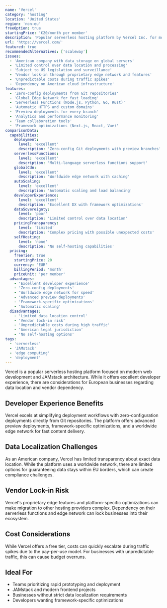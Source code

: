 ```yaml
---
name: 'Vercel'
category: 'hosting'
location: 'United States'
region: 'non-eu'
freeOption: true
startingPrice: '€20/month per member'
description: 'Popular serverless hosting platform by Vercel Inc. for modern web applications and JAMstack sites.'
url: 'https://vercel.com/'
featured: true
recommendedAlternatives: ['scaleway']
issues:
  - 'American company with data storage on global servers'
  - 'Limited control over data location and processing'
  - 'Subject to US legislation and surveillance'
  - 'Vendor lock-in through proprietary edge network and features'
  - 'Unpredictable costs during traffic spikes'
  - 'Dependency on American cloud infrastructure'
features:
  - 'Zero-config deployments from Git repositories'
  - 'Global Edge Network for fast loading'
  - 'Serverless Functions (Node.js, Python, Go, Rust)'
  - 'Automatic HTTPS and custom domains'
  - 'Preview deployments for every branch'
  - 'Analytics and performance monitoring'
  - 'Team collaboration tools'
  - 'Framework optimizations (Next.js, React, Vue)'
comparisonData:
  capabilities:
    deployment:
      level: 'excellent'
      description: 'Zero-config Git deployments with preview branches'
    serverlessFunctions:
      level: 'excellent'
      description: 'Multi-language serverless functions support'
    globalCdn:
      level: 'excellent'
      description: 'Worldwide edge network with caching'
    autoScaling:
      level: 'excellent'
      description: 'Automatic scaling and load balancing'
    developerExperience:
      level: 'excellent'
      description: 'Excellent DX with framework optimizations'
    dataSovereignty:
      level: 'poor'
      description: 'Limited control over data location'
    pricingTransparency:
      level: 'limited'
      description: 'Complex pricing with possible unexpected costs'
    selfHosting:
      level: 'none'
      description: 'No self-hosting capabilities'
  pricing:
    freeTier: true
    startingPrice: 20
    currency: 'EUR'
    billingPeriod: 'month'
    priceUnit: 'per member'
  advantages:
    - 'Excellent developer experience'
    - 'Zero-config deployments'
    - 'Worldwide edge network for speed'
    - 'Advanced preview deployments'
    - 'Framework-specific optimizations'
    - 'Automatic scaling'
  disadvantages:
    - 'Limited data location control'
    - 'Vendor lock-in risk'
    - 'Unpredictable costs during high traffic'
    - 'American legal jurisdiction'
    - 'No self-hosting options'
tags:
  - 'serverless'
  - 'JAMstack'
  - 'edge computing'
  - 'deployment'
---
```


Vercel is a popular serverless hosting platform focused on modern web development and JAMstack architecture. While it offers excellent developer experience, there are considerations for European businesses regarding data location and vendor dependency.

## Developer Experience Benefits

Vercel excels at simplifying deployment workflows with zero-configuration deployments directly from Git repositories. The platform offers advanced preview deployments, framework-specific optimizations, and a worldwide edge network for fast content delivery.

## Data Localization Challenges

As an American company, Vercel has limited transparency about exact data location. While the platform uses a worldwide network, there are limited options for guaranteeing data stays within EU borders, which can create compliance challenges.

## Vendor Lock-in Risk

Vercel's proprietary edge features and platform-specific optimizations can make migration to other hosting providers complex. Dependency on their serverless functions and edge network can lock businesses into their ecosystem.

## Cost Considerations

While Vercel offers a free tier, costs can quickly escalate during traffic spikes due to the pay-per-use model. For businesses with unpredictable traffic, this can cause budget overruns.

## Ideal For

- Teams prioritizing rapid prototyping and deployment
- JAMstack and modern frontend projects
- Businesses without strict data localization requirements
- Developers wanting framework-specific optimizations